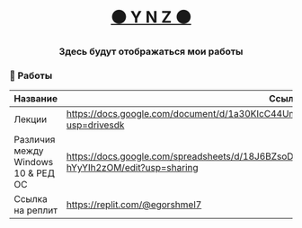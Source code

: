 <h1 align="center"><a href="https://daniilshat.ru/" target="_blank">⚫ Y N Z ⚫</a></h1>
<h3 align="center">Здесь будут отображаться мои работы</h3>

### 📝 Работы

| Название   | Ссылка                   |
| ---------- | ------------------------------------------------------------------------------------------------------------------- |
| Лекции     | https://docs.google.com/document/d/1a30KIcC44Um_vWn8NSPUMPNuf41eY5IUYmsmL7Oqk7U/edit?usp=drivesdk |
| Различия между Windows 10 & РЕД ОС | https://docs.google.com/spreadsheets/d/18J6BZsoDHVs0XDT8zUtinlMXJvMTpdsD-hYyYIh2zOM/edit?usp=sharing |
| Ссылка на реплит |https://replit.com/@egorshmel7 |
